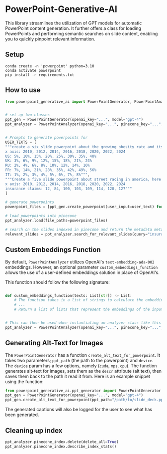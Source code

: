 # PowerPoint-Generative-AI
This library streamlines the utilization of GPT models for automatic PowerPoint content generation. It further offers a class for loading PowerPoints and performing semantic searches on slide content, enabling you to quickly pinpoint relevant information.

## Setup
```
conda create -n 'powerpoint' python=3.10
conda activate powerpoint
pip install -r requirements.txt
```

## How to use
```python
from powerpoint_generative_ai import PowerPointGenerator, PowerPointAnalyzer


# set up two classes
ppt_gen = PowerPointGenerator(openai_key="...", model="gpt-4")
ppt_analyzer = PowerPointAnalyzer(openai_key="...", pinecone_key="...", pinecone_index="...", pinecone_env="...")


# Prompts to generate powerpoints for
USER_TEXTS = [
"""create a six slide powerpoint about the growing obesity rate and its effect on health insurance premiums. here is some data for a chart:
x axis: 2010, 2012, 2014, 2016, 2018, 2020, 2022, 2024
US: 5%, 10%, 15%, 20%, 25%, 30%, 35%, 40%
UK: 3%, 6%, 9%, 12%, 15%, 18%, 21%, 24%
RU: 2%, 4%, 6%, 8%, 10%, 12%, 14%, 16%
FR: 7%, 14%, 21%, 28%, 35%, 42%, 49%, 56%
IT: 1%, 2%, 3%, 4%, 5%, 6%, 7%, 8%""",
"""Create a five slide powerpoint about street racing in america, here is some data about insurance claims related to street racing in america for a bar chart:
x axis: 2010, 2012, 2014, 2016, 2018, 2020, 2022, 2024
insurance claims: 12, 84, 100, 103, 109, 114, 120, 127"""
]

# generate powerpoints
powerpoint_files = [ppt_gen.create_powerpoint(user_input=user_text) for user_text in USER_TEXTS]

# load powerpoints into pinecone
ppt_analyzer.load(file_paths=powerpoint_files)

# search on the slides indexed in pinecone and return the metadata metadata
relevant_slides = ppt_analyzer.search_for_relevant_slides(query="insurance rates")
```

## Custom Embeddings Function
By default, `PowerPointAnalyzer` utilizes OpenAI's `text-embedding-ada-002` embeddings. However, an optional parameter `custom_embeddings_function` allows the use of a user-defined embeddings solution in place of OpenAI's.

This function should follow the following signature:
```python

def custom_embeddings_function(texts: List[str]) -> List:
    # The function takes in a list of strings to calculate the embeddings for
    # ...
    # Return a list of lists that represent the embeddings of the input texts


# This can then be used when instantiating an analyzer class like this
ppt_analyzer = PowerPointAnalyzer(openai_key="...", pinecone_key="...", pinecone_index="...", pinecone_env="...", custom_embeddings_function=custom_embeddings_function)
```

## Generating Alt-Text for Images
The `PowerPointGenerator` has a function `create_alt_text_for_powerpoint`. It takes two parameters; `ppt_path` (the path to the powerpoint) and `device`. The `device` param has a few options, namely (`cuda`, `mps`, `cpu`). The function generates alt-text for images, sets them as the `descr` attribute (alt text), then saves them back to the path it read it from. Here is an example snippet using the function:

```python
from powerpoint_generative_ai.ppt_generator import PowerPointGenerator
ppt_gen = PowerPointGenerator(openai_key="...", model="gpt-4")
ppt_gen.create_alt_text_for_powerpoint(ppt_path="/path/to/slide_deck.pptx", device="mps")
```

The generated captions will also be logged for the user to see what has been generated.


## Cleaning up index
```python
ppt_analyzer.pinecone_index.delete(delete_all=True)
ppt_analyzer.pinecone_index.describe_index_stats()
```
